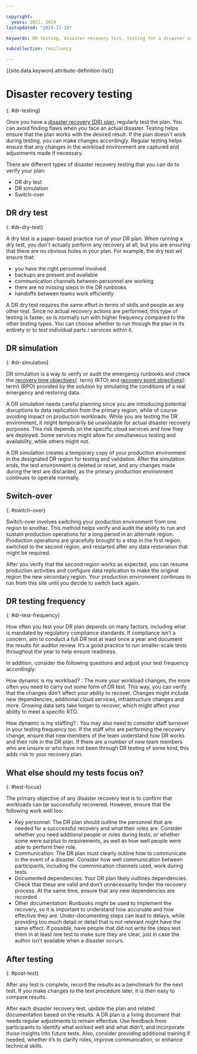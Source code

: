 ```yaml
---

copyright:
  years: 2021, 2024
lastupdated: "2024-12-10"

keywords: DR testing, disaster recovery test, testing for a disaster scenario, dry test, switch over, DR simulation

subcollection: resiliency

---
```


{{site.data.keyword.attribute-definition-list}}

# Disaster recovery testing
{: #dr-testing}

Once you have a [disaster recovery (DR) plan](/docs/resiliency?topic=resiliency-PlanningforDR), regularly test the plan. You can avoid finding flaws when you face an actual disaster. Testing helps ensure that the plan works with the desired result. If the plan doesn't work during testing, you can make changes accordingly. Regular testing helps ensure that any changes in the workload environment are captured and adjustments made if necessary.

There are different types of disaster recovery testing that you can do to verify your plan:

- DR dry test
- DR simulation
- Switch-over

## DR dry test
{: #dr-dry-test}

A dry test is a paper-based practice run of your DR plan. When running a dry test, you don't actually perform any recovery at all, but you are ensuring that there are no obvious holes in your plan. For example, the dry test wil ensure that:

 - you have the right personnel involved
 - backups are present and available
 - communication channels between personnel are working
 - there are no missing steps in the DR runbooks
 - handoffs between teams work efficiently

A DR dry test requires the same effort in terms of skills and people as any other test. Since no actual recovery actions are performed, this type of testing is faster, so is normally run with higher frequency compared to the other testing types. You can choose whether to run through the plan in its entirety or to test individual parts / services within it.

## DR simulation
{: #dr-simulation}

DR simulation is a way to verify or audit the emergency runbooks and check the [recovery time objectives](#x3167918){: term} (RTO) and [recovery point objectives](#x3429911){: term} (RPO) provided by the solution by simulating the conditions of a real emergency and restoring data.

A DR simulation needs careful planning since you are introducing potential disruptions to data replication from the primary region, while of course avoiding impact on production workloads. While you are testing the DR environment, it might temporarily be unavailable for actual disaster recovery purposes. This risk depends on the specific cloud services and how they are deployed. Some services might allow for simultaneous testing and availability, while others might not.

A DR simulation creates a temporary copy of your production environment in the designated DR region for testing and validation. After the simulation ends, the test environment is deleted or reset, and any changes made during the test are discarded, as the primary production environment continues to operate normally.

## Switch-over
{: #switch-over}

Switch-over involves switching your production environment from one region to another. This method helps verify and audit the ability to run and sustain production operations for a long period in an alternate region. Production operations are gracefully brought to a stop in the first region, switched to the second region, and restarted after any data restoration that might be required.

After you verify that the second region works as expected, you can resume production activities and configure data replication to make the original region the new secondary region. Your production environment continues to run from this site until you decide to switch back again.

## DR testing frequency
{: #dr-test-frequency}

How often you test your DR plan depends on many factors, including what is mandated by regulatory compliance standards. If compliance isn’t a concern, aim to conduct a full DR test at least once a year and document the results for auditor review. It’s a good practice to run smaller-scale tests throughout the year to help ensure readiness.

In addition, consider the following questions and adjust your test frequency accordingly:

How dynamic is my workload?
:   The more your workload changes, the more often you need to carry out some form of DR test. This way, you can verify that the changes don't affect your ability to recover. Changes might include new dependencies, additional cloud services, infrastructure changes and more. Growing data sets take longer to recover, which might affect your ability to meet a specific RTO.

How dynamic is my staffing?
:   You may also need to consider staff turnover in your testing frequency too. If the staff who are performing the recovery change, ensure that new members of the team understand how DR works and their role in the DR plan. If there are a number of new team members who are unsure or who have not been through DR testing of some kind, this adds risk to your recovery plan.

## What else should my tests focus on?
{: #test-focus}

The primary objective of any disaster recovery test is to confirm that workloads can be successfully recovered. However, ensure that the following work well too:

* Key personnel: The DR plan should outline the personnel that are needed for a succcessful recovery and what their roles are. Consider whether you need addtional people or roles during tests, or whether some were surplus to requirements, as well as how well people were able to perform their role.
* Communication: The DR plan must clearly outline how to communicate in the event of a disaster. Consider how well communication between participants, including the comminication channels used, work during tests.
* Documented dependencies: Your DR plan likely outlines dependencies. Check that these are valid and don't unnecessarily hinder the recovery process. At the same time, ensure that any new dependencies are recorded.
* Other documentation: Runbooks might be used to implement the recovery, so it is important to understand how accuruate and how effective they are. Under-documenting steps can lead to delays, while providing too much detail or detail that is not relevant might have the same effect. If possible, have people that did not write the steps test them in at least one test to make sure they are clear, just in case the author isn't available when a disaster occurs.

## After testing
{: #post-test}

After any test is complete, record the results as a benchmark for the next test. If you make changes to the test procedure later, it is then easy to compare results.

After each disaster recovery test, update the plan and related documentation based on the results. A DR plan is a living document that needs regular adjustments to remain effective. Use feedback from participants to identify what worked well and what didn’t, and incorporate those insights into future tests. Also, consider providing additional training if needed, whether it’s to clarify roles, improve communication, or enhance technical skills.
